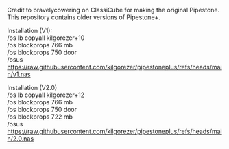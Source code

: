 Credit to bravelycowering on ClassiCube for making the original Pipestone.
This repository contains older versions of Pipestone+.

Installation (V1): \
/os lb copyall kilgorezer+10 \
/os blockprops 766 mb \
/os blockprops 750 door \
/osus https://raw.githubusercontent.com/kilgorezer/pipestoneplus/refs/heads/main/v1.nas

Installation (V2.0) \
/os lb copyall kilgorezer+12 \
/os blockprops 766 mb \
/os blockprops 750 door \
/os blockprops 722 mb \
/osus https://raw.githubusercontent.com/kilgorezer/pipestoneplus/refs/heads/main/2.0.nas
